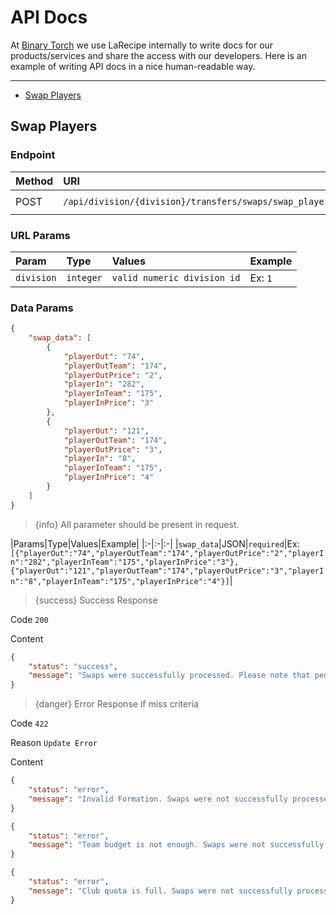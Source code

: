 # API Docs

At [Binary Torch](https://binarytorch.com.my/) we use LaRecipe internally to write docs for our products/services and share the access with our developers. Here is an example of writing API docs in a nice human-readable way.

---

- [Swap Players](#swap_players)

<a name="swap_players"></a>
## Swap Players

### Endpoint

|Method|URI|Headers|
|:-|:-|:-|
|POST|`/api/division/{division}/transfers/swaps/swap_players`|`Bearer Token`|


### URL Params

|Param|Type|Values|Example
|:-|:-|:-|:-
|`division`|`integer`|`valid numeric division id`|Ex: `1`

### Data Params

```json
{
    "swap_data": [
        {
            "playerOut": "74",
            "playerOutTeam": "174",
            "playerOutPrice": "2",
            "playerIn": "282",
            "playerInTeam": "175",
            "playerInPrice": "3"
        },
        {
            "playerOut": "121",
            "playerOutTeam": "174",
            "playerOutPrice": "3",
            "playerIn": "8",
            "playerInTeam": "175",
            "playerInPrice": "4"
        }
    ]
}
```

> {info} All parameter should be present in request.

|Params|Type|Values|Example|
|:-|:-|:-|
|`swap_data`|JSON|`required`|Ex:`[{"playerOut":"74","playerOutTeam":"174","playerOutPrice":"2","playerIn":"282","playerInTeam":"175","playerInPrice":"3"},{"playerOut":"121","playerOutTeam":"174","playerOutPrice":"3","playerIn":"8","playerInTeam":"175","playerInPrice":"4"}]`|



> {success} Success Response

Code `200`

Content

```json
{
    "status": "success",
    "message": "Swaps were successfully processed. Please note that pending SuperSubs have been cancelled."
}
```

> {danger} Error Response if miss criteria

Code `422`

Reason `Update Error`

Content

```json
{
    "status": "error",
    "message": "Invalid Formation. Swaps were not successfully processed."
}
```

```json
{
    "status": "error",
    "message": "Team budget is not enough. Swaps were not successfully processed."
}
```

```json
{
    "status": "error",
    "message": "Club quota is full. Swaps were not successfully processed."
}
```